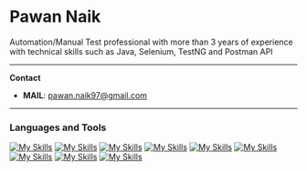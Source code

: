 # Pawan Naik

Automation/Manual Test professional with more than 3 years of experience with technical skills such as Java, Selenium, TestNG and Postman API

---

**Contact**
 - **MAIL**: pawan.naik97@gmail.com

---
### Languages and Tools


[![My Skills](https://skillicons.dev/icons?i=eclipse)](https://www.eclipse.org/)
[![My Skills](https://skillicons.dev/icons?i=java)](https://www.java.com/)
[![My Skills](https://skillicons.dev/icons?i=postman)](https://www.postman.com/)
[![My Skills](https://skillicons.dev/icons?i=gherkin)](https://cucumber.io/)
[![My Skills](https://skillicons.dev/icons?i=github)](https://github.com/)
[![My Skills](https://skillicons.dev/icons?i=html)](https://developer.mozilla.org/en-US/docs/Web/HTML)
[![My Skills](https://skillicons.dev/icons?i=jenkins)](https://www.jenkins.io/)
[![My Skills](https://skillicons.dev/icons?i=mysql)](https://www.mysql.com/)
[![My Skills](https://skillicons.dev/icons?i=selenium)](https://www.selenium.dev/)







